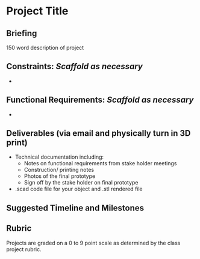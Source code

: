 # Project Title

## Briefing
150 word description of project

## Constraints: *Scaffold as necessary*
- 

## Functional Requirements: *Scaffold as necessary*
- 

## Deliverables (via email and physically turn in 3D print)
- Technical documentation including:
  - Notes on functional requirements from stake holder meetings
  - Construction/ printing notes
  - Photos of the final prototype
  - Sign off by the stake holder on final prototype
- .scad code file for your object and .stl rendered file 

## Suggested Timeline and Milestones

## Rubric
Projects are graded on a 0 to 9 point scale as determined by the class project rubric.
